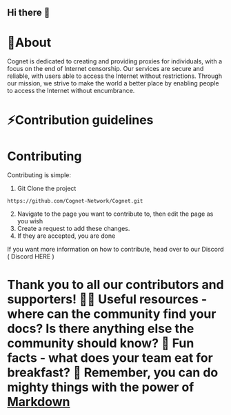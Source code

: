 ## Hi there 👋


# 🙋‍About

Cognet is dedicated to creating and providing proxies for individuals, with a focus on the end of Internet censorship. Our services are secure and reliable, with users able to access the Internet without restrictions. Through our mission, we strive to make the world a better place by enabling people to access the Internet without encumbrance.



# :zap:Contribution guidelines 
# Contributing
Contributing is simple:

1. Git Clone the project
```
https://github.com/Cognet-Network/Cognet.git
```
2. Navigate to the page you want to contribute to, then edit the page as you wish
3. Create a request to add these changes.
4. If they are accepted, you are done

If you want more information on how to contribute, head over to our Discord ( Discord HERE )

Thank you to all our contributors and supporters!
👩‍💻 Useful resources - where can the community find your docs? Is there anything else the community should know?
🍿 Fun facts - what does your team eat for breakfast?
🧙 Remember, you can do mighty things with the power of [Markdown](https://docs.github.com/github/writing-on-github/getting-started-with-writing-and-formatting-on-github/basic-writing-and-formatting-syntax)
=
